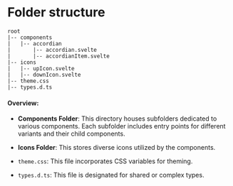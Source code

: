 # Folder structure

```plaintext
root
|-- components
|   |-- accordian
|       |-- accordian.svelte
|       |-- accordianItem.svelte
|-- icons
|   |-- upIcon.svelte
|   |-- downIcon.svelte
|-- theme.css
|-- types.d.ts
```


#### Overview:

- **Components Folder**: This directory houses subfolders dedicated to various components. Each subfolder includes entry points for different variants and their child components.
  
- **Icons Folder**: This stores diverse icons utilized by the components.

- `theme.css`: This file incorporates CSS variables for theming.

- `types.d.ts`: This file is designated for shared or complex types.
